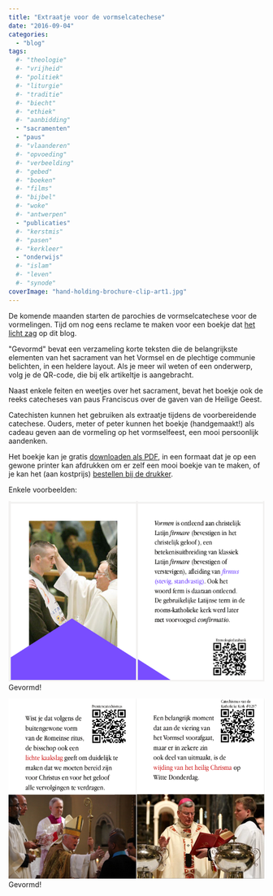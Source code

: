 ```yaml
---
title: "Extraatje voor de vormselcatechese"
date: "2016-09-04"
categories: 
  - "blog"
tags:
  #- "theologie"
  #- "vrijheid"
  #- "politiek"
  #- "liturgie"
  #- "traditie"
  #- "biecht"
  #- "ethiek"
  #- "aanbidding"
  - "sacramenten"
  - "paus"
  #- "vlaanderen"
  #- "opvoeding"
  #- "verbeelding"
  #- "gebed"
  #- "boeken"
  #- "films"
  #- "bijbel"
  #- "woke"
  #- "antwerpen"
  - "publicaties"
  #- "kerstmis"
  #- "pasen"
  #- "kerkleer"
  - "onderwijs"
  #- "islam"
  #- "leven"
  #- "synode"
coverImage: "hand-holding-brochure-clip-art1.jpg"
---
```


De komende maanden starten de parochies de vormselcatechese voor de vormelingen. Tijd om nog eens reclame te maken voor een boekje dat [het licht zag](/blog/gevormd/) op dit blog.

"Gevormd" bevat een verzameling korte teksten die de belangrijkste elementen van het sacrament van het Vormsel en de plechtige communie belichten, in een heldere layout. Als je meer wil weten of een onderwerp, volg je de QR-code, die bij elk artikeltje is aangebracht.

Naast enkele feiten en weetjes over het sacrament, bevat het boekje ook de reeks catecheses van paus Franciscus over de gaven van de Heilige Geest.

Catechisten kunnen het gebruiken als extraatje tijdens de voorbereidende catechese. Ouders, meter of peter kunnen het boekje (handgemaakt!) als cadeau geven aan de vormeling op het vormselfeest, een mooi persoonlijk aandenken.

Het boekje kan je gratis [downloaden als PDF](/portfolio/gevormd/), in een formaat dat je op een gewone printer kan afdrukken om er zelf een mooi boekje van te maken, of je kan het (aan kostprijs) [bestellen bij de drukker](/portfolio/gevormd/).



Enkele voorbeelden:

[![Gevormd!](images/etymologie-vormsel.png)](/portfolio/gevormd/) Gevormd!

[![Gevormd!](images/vormsel-twee-blz.png)](/portfolio/gevormd/) Gevormd!

